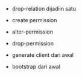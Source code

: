 - drop-relation dijadiin satu
- create permission
- alter-permission
- drop-permission


- generate client dari awal
- bootstrap dari awal
